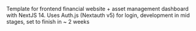 Template for frontend financial website + asset management dashboard with NextJS 14. Uses Auth.js (Nextauth v5) for login, development in mid stages, set to finish in ~ 2 weeks
